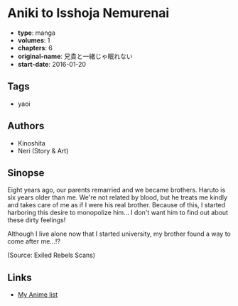 # Aniki to Isshoja Nemurenai

-   **type**: manga
-   **volumes**: 1
-   **chapters**: 6
-   **original-name**: 兄貴と一緒じゃ眠れない
-   **start-date**: 2016-01-20

## Tags

-   yaoi

## Authors

-   Kinoshita
-   Neri (Story & Art)

## Sinopse

Eight years ago, our parents remarried and we became brothers. Haruto is six years older than me. We're not related by blood, but he treats me kindly and takes care of me as if I were his real brother. Because of this, I started harboring this desire to monopolize him... I don't want him to find out about these dirty feelings!

Although I live alone now that I started university, my brother found a way to come after me...!?

(Source: Exiled Rebels Scans)

## Links

-   [My Anime list](https://myanimelist.net/manga/116493/Aniki_to_Isshoja_Nemurenai)
